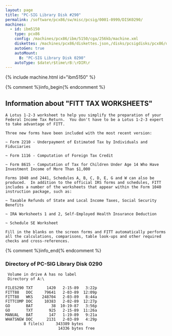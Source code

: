 ```yaml
---
layout: page
title: "PC-SIG Library Disk #290"
permalink: /software/pcx86/sw/misc/pcsig/0001-0999/DISK0290/
machines:
  - id: ibm5150
    type: pcx86
    config: /machines/pcx86/ibm/5150/cga/256kb/machine.xml
    diskettes: /machines/pcx86/diskettes.json,/disks/pcsigdisks/pcx86/diskettes.json
    autoGen: true
    autoMount:
      B: "PC-SIG Library Disk 0290"
    autoType: $date\r$time\rB:\rDIR\r
---
```


{% include machine.html id="ibm5150" %}

{% comment %}info_begin{% endcomment %}

## Information about "FITT TAX WORKSHEETS"

    A Lotus 1-2-3 worksheet to help you simplify the preparation of your
    Federal Income Tax Return.  You don't have to be a Lotus 1-2-3 expert
    to take advantage of FITT.
    
    Three new forms have been included with the most recent version:
    
    ~ Form 2210 - Underpayment of Estimated Tax by Individuals and
    Fiduciaries
    
    ~ Form 1116 - Computation of Foreign Tax Credit
    
    ~ Form 8615 - Computation of Tax for Children Under Age 14 Who Have
    Investment Income of More Than $1,000
    
    Forms 1040 and 2441, Schedules A, B, C, D, E, G and W can also be
    produced.  In addition to the official IRS forms and schedules, FITT
    includes a number of the worksheets that appear within the Form 1040
    instruction package, such as:
    
    ~ Taxable Refunds of State and Local Income Taxes, Social Security
    Benefits
    
    ~ IRA Worksheets 1 and 2, Self-Employed Health Insurance Deduction
    
    ~ Schedule SE Worksheet
    
    Fill in the blanks on the screen forms and FITT automatically performs
    all the calculations, comparisons, table look-ups and other required
    checks and cross-references.
{% comment %}info_end{% endcomment %}


### Directory of PC-SIG Library Disk 0290

     Volume in drive A has no label
     Directory of A:\

    FILES290 TXT      1420   2-15-89   3:22p
    FITT88   DOC     79641   2-03-89  12:09p
    FITT88   WKS    248704   2-03-89   8:44a
    FITTCOMP DOC     10383   2-02-89  12:27p
    GO       BAT        38  10-19-87   3:56p
    GO       TXT       925   2-15-89  11:26a
    MANUAL   BAT       147   1-19-89   9:21a
    WHATSNEW DOC      2131   2-03-89   4:29p
            8 file(s)     343389 bytes
                           14336 bytes free
